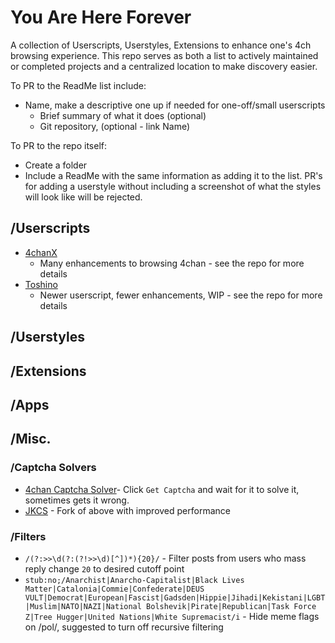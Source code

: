 # You Are Here Forever
A collection of Userscripts, Userstyles, Extensions to enhance one's 4ch browsing experience. This repo serves as both a list to actively maintained or completed projects and a centralized location to make discovery easier.

To PR to the ReadMe list include:
- Name, make a descriptive one up if needed for one-off/small userscripts
  - Brief summary of what it does (optional)
  - Git repository, (optional - link Name)

To PR to the repo itself:
- Create a folder
- Include a ReadMe with the same information as adding it to the list. PR's for adding a userstyle without including a screenshot of what the styles will look like will be rejected.

## /Userscripts
- [4chanX](https://github.com/ccd0/4chan-x/)
  - Many enhancements to browsing 4chan - see the repo for more details
- [Toshino](https://github.com/toshinoo/toshino)
  - Newer userscript, fewer enhancements, WIP - see the repo for more details

## /Userstyles

## /Extensions

## /Apps

## /Misc.

### /Captcha Solvers
- [4chan Captcha Solver](https://github.com/the-brickster/4Chan_Captcha_Solver)- Click `Get Captcha` and wait for it to solve it, sometimes gets it wrong.
- [JKCS](https://git.coom%2etech/araragi/JKCS) - Fork of above with improved performance

### /Filters

- `/(?:>>\d(?:(?!>>\d)[^])*){20}/` - Filter posts from users who mass reply change `20` to desired cutoff point
- `stub:no;/Anarchist|Anarcho-Capitalist|Black Lives Matter|Catalonia|Commie|Confederate|DEUS VULT|Democrat|European|Fascist|Gadsden|Hippie|Jihadi|Kekistani|LGBT|Muslim|NATO|NAZI|National Bolshevik|Pirate|Republican|Task Force Z|Tree Hugger|United Nations|White Supremacist/i` - Hide meme flags on /pol/, suggested to turn off recursive filtering
